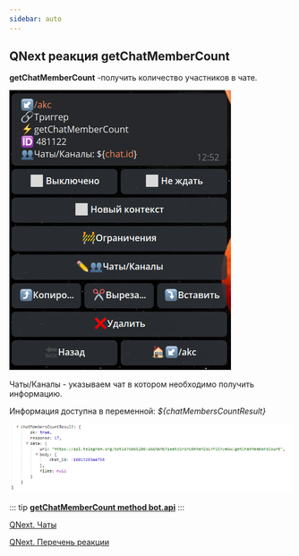 ```yaml
---
sidebar: auto
---
```


## QNext реакция getChatMemberCount

**getChatMemberCount** -получить количество участников в чате.

![](./1.png)

Чаты/Каналы - указываем чат в котором необходимо получить информацию.

Информация доступна в переменной: 
_${chatMembersCountResult}_

![](./2.png)




::: tip
[**getChatMemberCount method bot.api**](https://core.telegram.org/bots/api#getchatmember)
:::



[QNext. Чаты](/docs-test/ph/QNext-admin-chat-about-07-05)

[QNext. Перечень реакции](/docs-test/ph/QNext-admin-reaction-about-05-01)